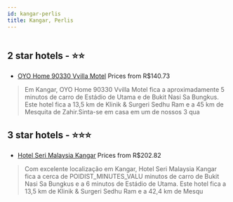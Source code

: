```yaml
---
id: kangar-perlis
title: Kangar, Perlis
---
```


<center><img src="https://i.travelapi.com/hotels/9000000/8660000/8654300/8654278/60188279_z.jpg" alt="" /></center>


##  2 star hotels - ⭐️⭐️

-    [OYO Home 90330 Vvilla Motel](https://www.hurb.com/br/aud/https://www.hurb.com/br/hotels/kangar/oyo-home-90330-vvilla-motel-HT-AMP7?cmp=18055) Prices from R$140.73
   > Em Kangar, OYO Home 90330 Vvilla Motel fica a aproximadamente 5 minutos de carro de Estádio de Utama e de Bukit Nasi Sa Bungkus.  Este hotel fica a 13,5 km de Klinik & Surgeri Sedhu Ram e a 45 km de Mesquita de Zahir.Sinta-se em casa em um de nossos 3 qua

##  3 star hotels - ⭐️⭐️⭐️

-    [Hotel Seri Malaysia Kangar](https://www.hurb.com/br/aud/https://www.hurb.com/br/hotels/kangar/hotel-seri-malaysia-kangar-HT-5GZZ?cmp=18055) Prices from R$202.82
   > Com excelente localização em Kangar, Hotel Seri Malaysia Kangar fica a cerca de POIDIST_MINUTES_VALU minutos de carro de Bukit Nasi Sa Bungkus e a 6 minutos de Estádio de Utama.  Este hotel fica a 13,5 km de Klinik & Surgeri Sedhu Ram e a 42,4 km de Mesqu
